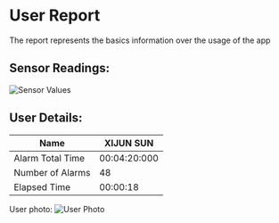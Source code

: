 # User Report
The report represents the basics information over the usage of the app
## Sensor Readings:
![Sensor Values](C:\Users\icadmin\user_ui\gui/data/img/graphs/graph_20240829154913_2.png)
## User Details:
| Name | XIJUN  SUN |
| --- | --- |
| Alarm Total Time | 00:04:20:000 |
| Number of Alarms | 48 |
| Elapsed Time | 00:00:18 |
User photo:
![User Photo](C:/Users/icadmin/Pictures/yanyan.jpg)
